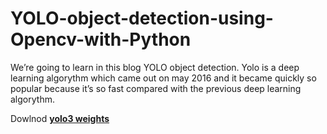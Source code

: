 # YOLO-object-detection-using-Opencv-with-Python
We’re going to learn in this blog YOLO object detection. Yolo is a deep learning algorythm which came out on may 2016 and it became quickly so popular because it’s so fast compared with the previous deep learning algorythm.



Dowlnod [**yolo3 weights** ](https://pjreddie.com/media/files/yolov3.weights)
